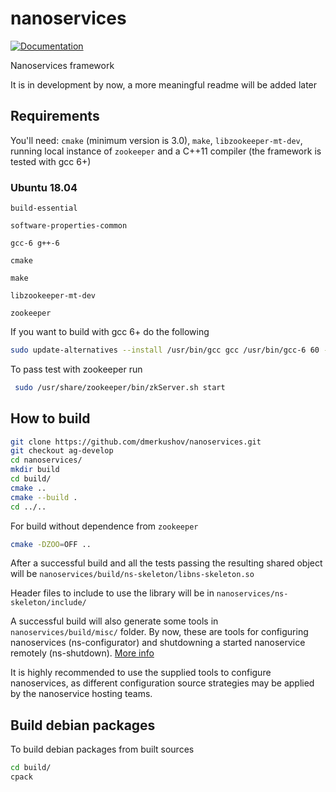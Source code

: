 nanoservices
============

[![Documentation](https://codedocs.xyz/dmerkushov/nanoservices.svg)](https://codedocs.xyz/dmerkushov/nanoservices/)

Nanoservices framework

It is in development by now, a more meaningful readme will be added later

## Requirements

You'll need: `cmake` (minimum version is 3.0), `make`, `libzookeeper-mt-dev`, running local instance of `zookeeper` and a C++11 compiler (the framework is tested with gcc 6+)

### Ubuntu 18.04

`build-essential`

`software-properties-common`

`gcc-6 g++-6`

`cmake`

`make`

`libzookeeper-mt-dev`

`zookeeper`


If you want to build with gcc 6+ do the following

```bash
sudo update-alternatives --install /usr/bin/gcc gcc /usr/bin/gcc-6 60 --slave /usr/bin/g++ g++ /usr/bin/g++-6
```

To pass test with zookeeper run

```bash
 sudo /usr/share/zookeeper/bin/zkServer.sh start
```

How to build
------------



```bash
git clone https://github.com/dmerkushov/nanoservices.git
git checkout ag-develop
cd nanoservices/
mkdir build
cd build/
cmake ..
cmake --build .
cd ../..
```

For build without dependence from `zookeeper`

```bash
cmake -DZOO=OFF ..
```

After a successful build and all the tests passing the resulting shared object will be `nanoservices/build/ns-skeleton/libns-skeleton.so`

Header files to include to use the library will be in `nanoservices/ns-skeleton/include/`

A successful build will also generate some tools in `nanoservices/build/misc/` folder. 
By now, these are tools for configuring nanoservices (ns-configurator) and shutdowning a started nanoservice remotely (ns-shutdown). [More info](/misc/README.md)

It is highly recommended to use the supplied tools to configure nanoservices, as different configuration source strategies may be applied by the nanoservice hosting teams.

Build debian packages
---------------------

To build debian packages from built sources

```bash
cd build/
cpack
```
